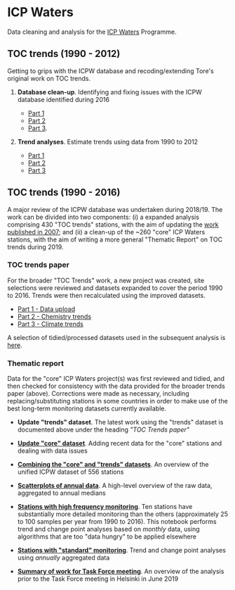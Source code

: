 # ICP Waters

Data cleaning and analysis for the [ICP Waters](http://www.icp-waters.no/) Programme.

## TOC trends (1990 - 2012)

Getting to grips with the ICPW database and recoding/extending Tore's original work on TOC trends.

  1. **Database clean-up**. Identifying and fixing issues with the ICPW database identified during 2016 
      * [Part 1](http://nbviewer.jupyter.org/github/JamesSample/icpw/blob/master/toc_trends_2015_data_cleaning.ipynb)
      * [Part 2](http://nbviewer.jupyter.org/github/JamesSample/icpw/blob/master/toc_trends_2015_data_cleaning2.ipynb)
      * [Part 3](http://nbviewer.jupyter.org/github/JamesSample/icpw/blob/master/toc_trends_2015_data_cleaning3.ipynb).
  
  2. **Trend analyses**. Estimate trends using data from 1990 to 2012
      * [Part 1](http://nbviewer.jupyter.org/github/JamesSample/icpw/blob/master/toc_trends_oct_2016.ipynb)
      * [Part 2](http://nbviewer.jupyter.org/github/JamesSample/icpw/blob/master/toc_trends_oct_2016_part2.ipynb)
      * [Part 3](http://nbviewer.jupyter.org/github/JamesSample/icpw/blob/master/toc_trends_oct_2016_part3.ipynb)

## TOC trends (1990 - 2016)

A major review of the ICPW database was undertaken during 2018/19. The work can be divided into two components: (i) a expanded analysis comprising 430 "TOC trends" stations, with the aim of updating the [work published in 2007](https://www.nature.com/articles/nature06316); and (ii) a clean-up of the ~260 "core" ICP Waters stations, with the aim of writing a more general "Thematic Report" on TOC trends during 2019.

### TOC trends paper

For the broader "TOC Trends" work, a new project was created, site selections were reviewed and datasets expanded to cover the period 1990 to 2016. Trends were then recalculated using the improved datasets. 

 * [Part 1 - Data upload](http://nbviewer.jupyter.org/github/JamesSample/icpw/blob/master/toc_trends_oct_2018_part1.ipynb)
 * [Part 2 - Chemistry trends](http://nbviewer.jupyter.org/github/JamesSample/icpw/blob/master/toc_trends_oct_2018_part2.ipynb)
 * [Part 3 - Climate trends](http://nbviewer.jupyter.org/github/JamesSample/icpw/blob/master/toc_trends_oct_2018_part3.ipynb)
 
 A selection of tidied/processed datasets used in the subsequent analysis is [here](https://github.com/JamesSample/icpw/tree/master/trends_paper_datasets).
 
### Thematic report
 
Data for the "core" ICP Waters project(s) was first reviewed and tidied, and then checked for consistency with the data provided for the broader trends paper (above). Corrections were made as necessary, including replacing/substituting stations in some countries in order to make use of the best long-term monitoring datasets currently available.

 * **Update "trends" dataset**. The latest work using the "trends" dataset is documented above under the heading *"TOC Trends paper"*
 
 * **[Update "core" dataset](https://nbviewer.jupyter.org/github/JamesSample/icpw/blob/master/toc_report_feb_2019_part1.ipynb)**. Adding recent data for the "core" stations and dealing with data issues
 
 * **[Combining the "core" and "trends" datasets](https://nbviewer.jupyter.org/github/JamesSample/icpw/blob/master/toc_report_feb_2019_part3.ipynb)**. An overview of the unified ICPW dataset of 556 stations
 
 * **[Scatterplots of annual data](https://nbviewer.jupyter.org/github/JamesSample/icpw/blob/master/toc_report_feb_2019_part4_wge_plots.ipynb)**. A high-level overview of the raw data, aggregated to annual medians
 
 * **[Stations with high frequency monitoring](https://nbviewer.jupyter.org/github/JamesSample/icpw/blob/master/toc_report_feb_2019_part5_hi_freq.ipynb)**. Ten stations have substantially more detailed monitoring than the others (approximately 25 to 100 samples per year from 1990 to 2016). This notebook performs trend and change point analyses based on *monthly* data, using algorithms that are too "data hungry" to be applied elsewhere
 
 * **[Stations with "standard" monitoring](https://nbviewer.jupyter.org/github/JamesSample/icpw/blob/master/toc_report_feb_2019_part6.ipynb)**. Trend and change point analyses using *annually* aggregated data
 
 * **[Summary of work for Task Force meeting](https://nbviewer.jupyter.org/github/JamesSample/icpw/blob/master/toc_report_feb_2019_part7.ipynb)**. An overview of the analysis prior to the Task Force meeting in Helsinki in June 2019
